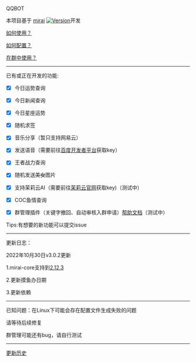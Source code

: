 QQBOT

本项目基于 [mirai](https://github.com/mamoe/mirai) [![Version](https://img.shields.io/badge/version-2.12.3-green)](https://github.com/mamoe/mirai/releases/tag/v2.12.3)开发

[如何使用？](https://github.com/mamoe/mirai/blob/dev/mirai-console/docs/ConfiguringProjects.md)

[如何配置？](https://github.com/duan649953543/Qbot/blob/main/CONFIG.md)

[在群中使用？](https://www.miraiqbot.xyz)

---

已有或正在开发的功能:

- [x] 今日运势查询

- [x] 今日新闻查询

- [x] 今日星座运势

- [x] 随机求签

- [x] 音乐分享（暂只支持网易云）

- [x] 发送语音（需要前往[百度开发者平台](https://ai.baidu.com/tech/speech)获取key）

- [x] 王者战力查询

- [x] 随机发送~~美女~~图片

- [x] 支持茉莉云AI（需要前往[茉莉云官网](https://mlyai.com/)获取key)（测试中）

- [x] COC鱼情查询

- [x] 群管理插件（关键字撤回、自动审核入群申请）[帮助文档](https://www.miraiqbot.xyz)（测试中）

Tips:有想要的新功能可以提交issue

---

更新日志：

2022年10月30日v3.0.2更新

1.mirai-core支持到[2.12.3](https://github.com/mamoe/mirai/releases/tag/v2.12.3)

2.更新摸鱼办日期

3.更新依赖

---

已知问题：在Linux下可能会存在配置文件生成失败的问题

请等待后续修复

群管理可能还有bug，请自行测试

---
[更新历史](https://github.com/duan649953543/Qbot/blob/main/UPDATE.md)

